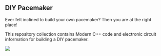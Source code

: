 ## DIY Pacemaker

Ever felt inclined to build your own pacemaker? Then you are at the right place! 

This repository collection contains Modern C++ code and electronic circuit information for building a DIY pacemaker.  

![](https://github.com/diy-pacemaker/.github/tree/main/profile/Röntgen_Thorax_AP.jpg)

<!--

**Here are some ideas to get you started:**

🙋‍♀️ A short introduction - what is your organization all about?
🌈 Contribution guidelines - how can the community get involved?
👩‍💻 Useful resources - where can the community find your docs? Is there anything else the community should know?
🍿 Fun facts - what does your team eat for breakfast?
🧙 Remember, you can do mighty things with the power of [Markdown](https://docs.github.com/github/writing-on-github/getting-started-with-writing-and-formatting-on-github/basic-writing-and-formatting-syntax)
-->

